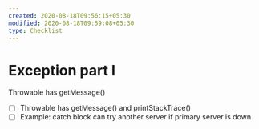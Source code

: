 ```yaml
---
created: 2020-08-18T09:56:15+05:30
modified: 2020-08-18T09:59:08+05:30
type: Checklist
---
```


# Exception part I

Throwable has getMessage()
- [ ] Throwable has getMessage() and printStackTrace()
- [ ] Example: catch block can try another server if primary server is down